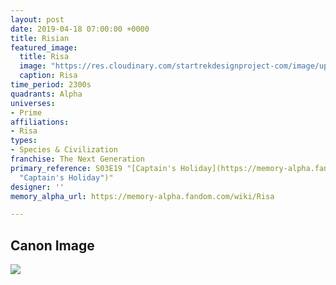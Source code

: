 ```yaml
---
layout: post
date: 2019-04-18 07:00:00 +0000
title: Risian
featured_image:
  title: Risa
  image: "https://res.cloudinary.com/startrekdesignproject-com/image/upload/v1555607801/Risa.png"
  caption: Risa
time_period: 2300s
quadrants: Alpha
universes:
- Prime
affiliations:
- Risa
types:
- Species & Civilization
franchise: The Next Generation
primary_reference: S03E19 "[Captain's Holiday](https://memory-alpha.fandom.com/wiki/Captain%27s_Holiday
  "Captain's Holiday")"
designer: ''
memory_alpha_url: https://memory-alpha.fandom.com/wiki/Risa

---
```

## Canon Image

![](https://res.cloudinary.com/startrekdesignproject-com/image/upload/v1555607802/Risa1.jpg)